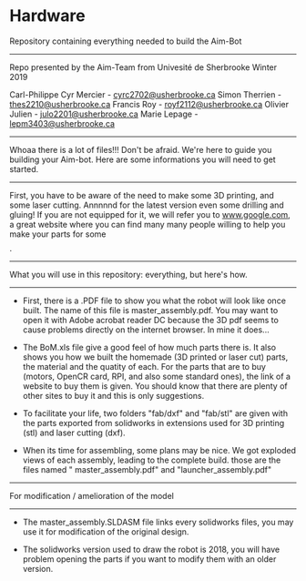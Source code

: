 # Hardware
Repository containing everything needed to build the Aim-Bot

***************************************************************************
Repo presented by the Aim-Team
from Univesité de Sherbrooke
Winter 2019

Carl-Philippe Cyr Mercier - cyrc2702@usherbrooke.ca
Simon Therrien - thes2210@usherbrooke.ca
Francis Roy - royf2112@usherbrooke.ca
Olivier Julien - julo2201@usherbrooke.ca
Marie Lepage - lepm3403@usherbrooke.ca

****************************************************************************
Whoaa there is a lot of files!!! 
Don't be afraid. We're here to guide you building your Aim-bot. Here are some informations you will need to get started.
****************************************************************************

First, you have to be aware of the need to make some 3D printing, and some laser cutting. Annnnnd for the latest version even some drilling and gluing! If you are not equipped for it, we will refer you to www.google.com, a great website where you can find many many people willing to help you make your parts for some $$$$.

*****************************************************************************
What you will use in this repository: everything, but here's how.
*****************************************************************************

 - First, there is a .PDF file to show you what the robot will look like once built. The name of this file is master_assembly.pdf. You may want to open it with Adobe acrobat reader DC because the 3D pdf seems to cause problems directly on the internet browser. In mine it does...
 
 - The BoM.xls file give a good feel of how much parts there is. It also shows you how we built the homemade (3D printed or laser cut)      parts, the material and the quatity of each. For the parts that are to buy (motors, OpenCR card, RPI, and also some standard ones),        the link of a website to buy them is given. You should know that there are plenty of other sites to buy it and this is only suggestions.

 - To facilitate your life, two folders "fab/dxf" and "fab/stl" are given with the parts exported from solidworks in extensions used for 3D printing (stl) and laser cutting (dxf).
 
 - When its time for assembling, some plans may be nice. We got exploded views of each assembly, leading to the complete build.
 those are the files named " master_assembly.pdf" and  "launcher_assembly.pdf"
 
*****************************************************************************
For modification / amelioration of the model
*****************************************************************************

 - The master_assembly.SLDASM file links every solidworks files, you may use it for modification of the original design.

 - The solidworks version used to draw the robot is 2018, you will have problem opening the parts if you want to modify them with an older version.
 
 

